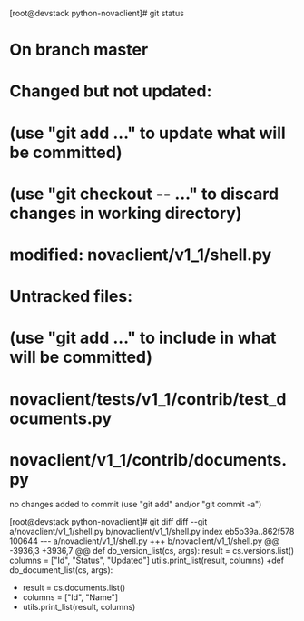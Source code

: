 [root@devstack python-novaclient]# git status
# On branch master
# Changed but not updated:
#   (use "git add <file>..." to update what will be committed)
#   (use "git checkout -- <file>..." to discard changes in working directory)
#
#	modified:   novaclient/v1_1/shell.py
#
# Untracked files:
#   (use "git add <file>..." to include in what will be committed)
#
#	novaclient/tests/v1_1/contrib/test_documents.py
#	novaclient/v1_1/contrib/documents.py
no changes added to commit (use "git add" and/or "git commit -a")

[root@devstack python-novaclient]# git diff
diff --git a/novaclient/v1_1/shell.py b/novaclient/v1_1/shell.py
index eb5b39a..862f578 100644
--- a/novaclient/v1_1/shell.py
+++ b/novaclient/v1_1/shell.py
@@ -3936,3 +3936,7 @@ def do_version_list(cs, args):
     result = cs.versions.list()
     columns = ["Id", "Status", "Updated"]
     utils.print_list(result, columns)
+def do_document_list(cs, args):
+    result = cs.documents.list()
+    columns = ["Id", "Name"]
+    utils.print_list(result, columns)